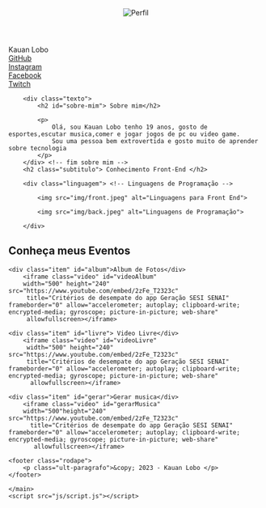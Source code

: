 <!DOCTYPE html>
<html lang="pt-br">
<head>
    <meta charset="UTF-8">
    <meta http-equiv="X-UA-Compatible" content="IE=edge">
    <meta name="viewport" content="width=device-width, initial-scale=1.0">
    <title>Perfil Profissional</title>
    <link rel="stylesheet" href="css/main.css">
    <script src="https://unpkg.com/@phosphor-icons/web"></script>
</head>
<body>
    <main class="#">
        <header class="imagem">
            <img src="img/imagen.jpg" alt="Perfil">
        </header>
        <div class="name">Kauan Lobo</div>
            <section class="redes-sociais">
                <div class="icon">
                    <a href="https://github.com/Kauanlobo" target="_blank"><i class="ph ph-github-logo"></i></a>
                    <span><a href="https://github.com/Kauanlobo">GitHub</a></span>
                </div>
                <div class="icon">
                    <a href="https://instagram.com/off.lobox?igshid=OGQ5ZDc2ODk2ZA==" target="_blank"><i class="ph ph-instagram-logo"></i></a>
                    <span><a href="https://instagram.com/off.lobox?igshid=OGQ5ZDc2ODk2ZA==">Instagram</a></span>
                </div>
                <div class="icon">
                    <a href="https://www.facebook.com/off.lobox16?mibextid=ZbWKwL" target="_blank"><i class="ph ph-facebook-logo"></i></a>
                    <span><a href="https://www.facebook.com/off.lobox16?mibextid=ZbWKwL">Facebook</a></span>
                </div>
                <div class="icon">
                    <a href="https://twitter.com/Lobozinx?t=TpZen-S7SJbWulSvr5EmTg&s=09" target="_blank"><i class="ph ph-twitter-logo"></i></a>
                    <span><a href="https://twitter.com/Lobozinx?t=TpZen-S7SJbWulSvr5EmTg&s=09">Twitch</a></span>
                </div>
                <div id="email">
                    <a href="kauanlobo354@gmail.com">
                    <i class="ph-bold ph-envelope-simple"></i></a>
                </div>
            </section> <!-- Fim das Redes Sociais  -->
            
        <div class="texto">
            <h2 id="sobre-mim"> Sobre mim</h2>

            <p> 
                Olá, sou Kauan Lobo tenho 19 anos, gosto de esportes,escutar musica,comer e jogar jogos de pc ou video game.
                Sou uma pessoa bem extrovertida e gosto muito de aprender sobre tecnologia
            </p>     
        </div> <!-- fim sobre mim -->
        <h2 class="subtitulo"> Conhecimento Front-End </h2>

        <div class="linguagem"> <!-- Linguagens de Programação -->
            
            <img src="img/front.jpeg" alt="Linguagens para Front End">
            
            <img src="img/back.jpeg" alt="Linguagens de Programação">
          
        </div>

<h2 class="subtitulo"> Conheça meus Eventos </h2>
  <section class="Projetos">
    
    <div class="item" id="album">Album de Fotos</div>
        <iframe class="video" id="videoAlbum"
        width="500" height="240" src="https://www.youtube.com/embed/2zFe_T2323c"
         title="Critérios de desempate do app Geração SESI SENAI" frameborder="0" allow="accelerometer; autoplay; clipboard-write; encrypted-media; gyroscope; picture-in-picture; web-share" 
         allowfullscreen></iframe>

    <div class="item" id="livre"> Video Livre</div>
        <iframe class="video" id="videoLivre"
         width="500" height="240" src="https://www.youtube.com/embed/2zFe_T2323c" 
         title="Critérios de desempate do app Geração SESI SENAI" frameborder="0" allow="accelerometer; autoplay; clipboard-write; encrypted-media; gyroscope; picture-in-picture; web-share"
          allowfullscreen></iframe>
    
    <div class="item" id="gerar">Gerar musica</div>
        <iframe class="video" id="gerarMusica" 
        width="500"height="240" src="https://www.youtube.com/embed/2zFe_T2323c"
          title="Critérios de desempate do app Geração SESI SENAI" frameborder="0" allow="accelerometer; autoplay; clipboard-write; encrypted-media; gyroscope; picture-in-picture; web-share"
           allowfullscreen></iframe>
  </section>
    
    <footer class="rodape">
        <p class="ult-paragrafo">&copy; 2023 - Kauan Lobo </p>
    </footer>

    </main>
    <script src="js/script.js"></script>
</body>
</html>

